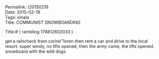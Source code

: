 Permalink: /20150219  
Date: 2015-02-19  
Tags:  sinaia  
Title: COMMUNIST SNOWBOARDING  
  
Title:# ( rambling 178812602033 )  
  
get a raincheck from corine™loren then rent a car and drive to the local resort. super windy, no lifts opened, then the army came, the lifts opened. snowboard with the wild dogs  
